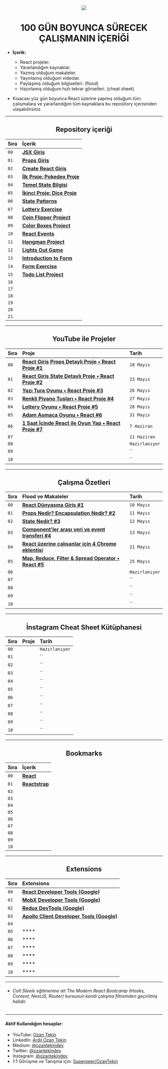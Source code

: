 <div align= "center">
<img  src="https://skillicons.dev/icons?i=react" />
<h1>100 GÜN BOYUNCA SÜRECEK ÇALIŞMANIN İÇERİĞİ</h1>
</div>

- <b> İçerik: </b>

  - React projeler.
  - Yararlandığım kaynaklar.
  - Yazmış olduğum makaleler.
  - Yayınlamış olduğum videolar.
  - Paylaşmış olduğum bilgiselleri. (flood)
  - Hazırlamış olduğum hızlı tekrar görselleri. (cheat sheet)

- Kısacası yüz gün boyunca React üzerine yapmış olduğum tüm çalışmalara ve yararlandığım tüm kaynaklara bu repository içerisinden ulaşabilirsiniz.

<hr/>

<h2 align="center">Repository içeriği</h2>

| Sıra | İçerik                                                                                                    |
| :--- | :-------------------------------------------------------------------------------------------------------- |
| `00` | **[JSX Giriş](https://github.com/ozantekin/react-bootcamp/tree/main/00_JSX)**                             |
| `01` | **[Props Giriş](https://github.com/ozantekin/react-bootcamp/tree/main/01_Props)**                         |
| `02` | **[Create React Giriş](https://github.com/ozantekin/react-bootcamp/tree/main/03_Create_React_App)**       |
| `03` | **[İlk Proje: Pokedex Proje](https://github.com/ozantekin/react-bootcamp/tree/main/04_pokedex_project)**  |
| `04` | **[Temel State Bilgisi](https://github.com/ozantekin/react-bootcamp/tree/main/05_State)**                 |
| `05` | **[İkinci Proje: Dice Proje](https://github.com/ozantekin/react-bootcamp/tree/main/06_dice_project)**     |
| `06` | **[State Patterns](https://github.com/ozantekin/react-bootcamp/tree/main/07_State_Patterns)**             |
| `07` | **[Lottery Exercise](https://github.com/ozantekin/react-bootcamp/tree/main/08_state_lottery_exercise)**   |
| `08` | **[Coin Flipper Project](https://github.com/ozantekin/react-bootcamp/tree/main/09_coin_flipper_project)** |
| `09` | **[Color Boxes Project](https://github.com/ozantekin/react-bootcamp/tree/main/10_color_boxes)**           |
| `10` | **[React Events](https://github.com/ozantekin/react-bootcamp/tree/main/11_React_Events)**                 |
| `11` | **[Hangman Project](https://github.com/ozantekin/react-bootcamp/tree/main/12_hangman_project)**           |
| `12` | **[Lights Out Game](https://github.com/ozantekin/react-bootcamp/tree/main/13_lights_out_game)**           |
| `13` | **[Introduction to Form](https://github.com/ozantekin/react-bootcamp/tree/main/14_forms)**                |
| `14` | **[Form Exercise](https://github.com/ozantekin/react-bootcamp/tree/main/15_forms_exercise)**              |
| `15` | **[Todo List Project](https://github.com/ozantekin/react-bootcamp/tree/main/16_todo_list_project)**       |
| `16` | **[]()**                                                                                                  |
| `17` | **[]()**                                                                                                  |
| `18` | **[]()**                                                                                                  |
| `19` | **[]()**                                                                                                  |
| `20` | **[]()**                                                                                                  |
| `21` | **[]()**                                                                                                  |

<hr/>

<h2 align="center">YouTube ile Projeler</h2>

| Sıra | Proje                                                                                 | Tarih          |
| :--- | :------------------------------------------------------------------------------------ | :------------- |
| `00` | **[React Giriş Props Detaylı Proje • React Proje #1](https://youtu.be/MONerFBEmNw)**  | `18 Mayıs`     |
| `01` | **[React Giriş State Detaylı Proje • React Proje #2](https://youtu.be/D6kz5L2o9FE)**  | `23 Mayıs`     |
| `02` | **[Yazı Tura Oyunu • React Proje #3](https://youtu.be/tVTEmYBPSNQ)**                  | `26 Mayıs`     |
| `03` | **[Renkli Piyano Tuşları • React Proje #4](https://youtu.be/4gWwWDiw7Aw)**            | `27 Mayıs`     |
| `04` | **[Lottery Oyunu • React Proje #5](https://youtu.be/XgIfek7lXho)**                    | `28 Mayıs`     |
| `05` | **[Adam Asmaca Oyunu • React #6](https://youtu.be/4mALpqwC9Es)**                      | `31 Mayıs`     |
| `06` | **[1 Saat İçinde React ile Oyun Yap • React Proje #7](https://youtu.be/KodUT0YjbTw)** | `7 Haziran`    |
| `07` | **[]()**                                                                              | `11 Haziran`   |
| `08` | **[]()**                                                                              | `Hazırlanıyor` |
| `09` | **[]()**                                                                              | ``             |
| `10` | **[]()**                                                                              | ``             |

<hr/>

<h2 align="center">Çalışma Özetleri </h2>

| Sıra | Flood ve Makaleler                                                                                                                                         | Tarih          |
| :--- | :--------------------------------------------------------------------------------------------------------------------------------------------------------- | :------------- |
| `00` | **[React Dünyasına Giriş #1](https://medium.com/@ozantekindev/react-d%C3%BCnyas%C4%B1na-giri%C5%9F-1-222c415e63e3)**                                       | `10 Mayıs`     |
| `01` | **[Props Nedir? Encapsulation Nedir? #2](https://medium.com/@ozantekindev/props-nedir-encapsulation-nedir-2-8b50b9bd7904)**                                | `11 Mayıs`     |
| `02` | **[State Nedir? #3](https://medium.com/@ozantekindev/state-nedir-3-fb23641da99)**                                                                          | `12 Mayıs`     |
| `03` | **[Component’ler arası veri ve event transferi #4](https://medium.com/@ozantekindev/componentler-aras%C4%B1-veri-ve-event-transferi-4-2b809657f796)**      | `13 Mayıs`     |
| `04` | **[React üzerine çalışanlar için 4 Chrome eklentisi](https://twitter.com/ozantekindev/status/1527963709838176262?s=20&t=6hDOEJvI_6hxuBe9ye882Q)**          | `21 Mayıs`     |
| `05` | **[Map, Reduce, Filter & Spread Operator • React #5](https://medium.com/@ozantekindev/map-reduce-filter-spread-operator-react-5-javascript-9093206d111f)** | `25 Mayıs`     |
| `06` | **[]()**                                                                                                                                                   | `Hazırlanıyor` |
| `07` | **[]()**                                                                                                                                                   | ``             |
| `08` | **[]()**                                                                                                                                                   | ``             |
| `09` | **[]()**                                                                                                                                                   | ``             |
| `10` | **[]()**                                                                                                                                                   | ``             |

<hr/>

<h2 align="center">İnstagram Cheat Sheet Kütüphanesi</h2>

| Sıra | Proje    | Tarih          |
| :--- | :------- | :------------- |
| `00` | **[]()** | `Hazırlanıyor` |
| `01` | **[]()** | ``             |
| `02` | **[]()** | ``             |
| `03` | **[]()** | ``             |
| `04` | **[]()** | ``             |
| `05` | **[]()** | ``             |
| `06` | **[]()** | ``             |
| `07` | **[]()** | ``             |
| `08` | **[]()** | ``             |
| `09` | **[]()** | ``             |
| `10` | **[]()** | ``             |

<hr/>

<h2 align="center">Bookmarks</h2>

| Sıra | İçerik                                                                              |
| :--- | :---------------------------------------------------------------------------------- |
| `00` | **[React](https://reactjs.org/)**                                                   |
| `01` | **[Reactstrap](https://reactstrap.github.io/?path=/story/home-installation--page)** |
| `02` | **[]()**                                                                            |
| `03` | **[]()**                                                                            |
| `04` | **[]()**                                                                            |
| `05` | **[]()**                                                                            |
| `06` | **[]()**                                                                            |
| `07` | **[]()**                                                                            |
| `08` | **[]()**                                                                            |
| `09` | **[]()**                                                                            |
| `10` | **[]()**                                                                            |

<hr/>

<h2 align="center">Extensions</h2>

| Sıra | Extensions                                                                                                                                      |
| :--- | :---------------------------------------------------------------------------------------------------------------------------------------------- |
| `00` | **[React Developer Tools (Google)](https://chrome.google.com/webstore/detail/react-developer-tools/fmkadmapgofadopljbjfkapdkoienihi?hl=en)**    |
| `01` | **[MobX Developer Tools (Google)](https://chrome.google.com/webstore/detail/mobx-developer-tools/pfgnfdagidkfgccljigdamigbcnndkod)**            |
| `02` | **[Redux DevTools (Google)](https://chrome.google.com/webstore/detail/redux-devtools/lmhkpmbekcpmknklioeibfkpmmfibljd?hl=en)**                  |
| `03` | **[Apollo Client Developer Tools (Google)](https://chrome.google.com/webstore/detail/apollo-client-devtools/jdkknkkbebbapilgoeccciglkfbmbnfm)** |
| `04` | **[]()**                                                                                                                                        |
| `05` | \*\*\*\*                                                                                                                                        |
| `06` | \*\*\*\*                                                                                                                                        |
| `07` | \*\*\*\*                                                                                                                                        |
| `08` | \*\*\*\*                                                                                                                                        |
| `09` | \*\*\*\*                                                                                                                                        |
| `10` | \*\*\*\*                                                                                                                                        |

<hr/>

- ###### Colt Steele eğitmenine ait The Modern React Bootcamp (Hooks, Context, NextJS, Router) kursunun kendi çalışma filtremden geçirilmiş halidir.

<hr/>

<h4> Aktif Kullandığım hesaplar:</h4>

- YouTube: <a href="https://www.youtube.com/c/OzanTekin">Ozan Tekin</a>
- LinkedIn: <a href="https://www.linkedin.com/in/ardilozantekin/">Ardıl Ozan Tekin</a>
- Medium: <a href="https://medium.com/@ozantekindev">@ozantekindev</a>
- Twitter: <a href="https://twitter.com/ozantekindev">@ozantekindev</a>
- Instagram: <a href="https://www.instagram.com/ozantekindev/">@ozantekindev</a>
- 1:1 Görüşme ve Tanışma için: <a href="https://superpeer.com/ozantekin">Superpeer/OzanTekin</a>
